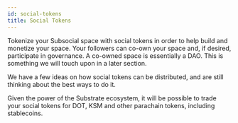 ```yaml
---
id: social-tokens
title: Social Tokens
---
```


Tokenize your Subsocial space with social tokens in order to help build and monetize your
space. Your followers can co-own your space and, if desired, participate in governance. A
co-owned space is essentially a DAO. This is something we will touch upon in a later section.

We have a few ideas on how social tokens can be distributed, and are still thinking about the best ways to do it.

Given the power of the Substrate ecosystem, it will be possible to trade your social tokens for DOT, KSM and
other parachain tokens, including stablecoins.
